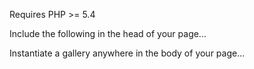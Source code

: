 Requires PHP >= 5.4

Include the following in the head of your page...
    <?php include $_SERVER['DOCUMENT_ROOT'].'/lux/luxgallery.php'; ?>
    
Instantiate a gallery anywhere in the body of your page...
    <?php luxGallery(); ?>
    
